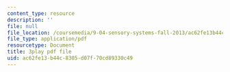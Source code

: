```yaml
---
content_type: resource
description: ''
file: null
file_location: /coursemedia/9-04-sensory-systems-fall-2013/ac62fe13b44c8305d07f70cd89330c49_9fL2zRnkDdQ.pdf
file_type: application/pdf
resourcetype: Document
title: 3play pdf file
uid: ac62fe13-b44c-8305-d07f-70cd89330c49
---
```

